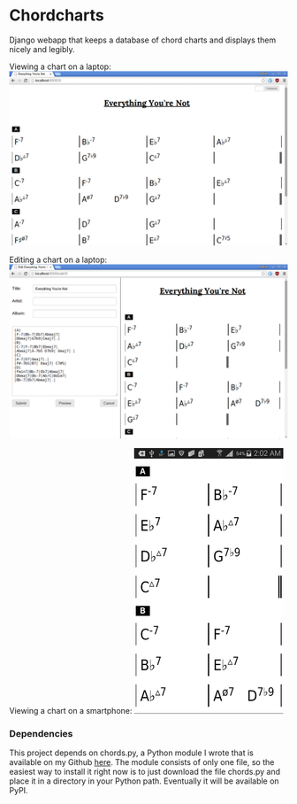 # Chordcharts
Django webapp that keeps a database of chord charts and displays them nicely and legibly.

Viewing a chart on a laptop:
![chart_screenshot](screenshots/chart_screenshot.png)

Editing a chart on a laptop:
![chart_screenshot](screenshots/edit_screenshot.png)

Viewing a chart on a smartphone:
![chart_screenshot](screenshots/mobile_screenshot.png)


### Dependencies 
This project depends on chords.py, a Python module I wrote that is available on my Github [here](https://github.com/danielhones/chords).  The module consists of only one file, so the easiest way to install it right now is to just download the file chords.py and place it in a directory in your Python path.  Eventually it will be available on PyPI.
